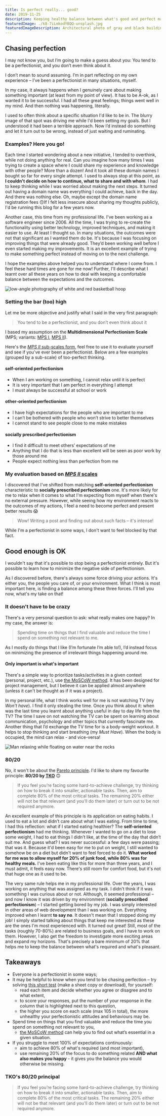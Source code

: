 ```yaml
---
title: Is perfect really... good?
date: 2019-11-25
description: Keeping healthy balance between what's good and perfect makes many things easier. Many, but not everything — and that's great!
featuredImage: ./k8-7iLmkodYBQQ-unsplash.jpg
featuredImageDescription: Architectural photo of gray and black building
---
```


## Chasing perfection
I may not know you, but I’m going to make a guess about you: You tend to be a perfectionist, and you don’t even think about it.

I don’t mean to sound assuming. I’m in part reflecting on my own experience – I’ve been a perfectionist in many situations, myself.

In my case, it always happens when I genuinely care about making something important (at least from my point of view). It has to be A-ok, as I wanted it to be successful. I had all these great feelings; things went well in my mind. And then nothing was happening, literally.

I used to often think about a specific situation I'd like to be in. The blurry image of that spot was driving me while I'd been setting my goals. But I understood it had been a terrible approach. Now I’d instead do something and let it turn out to be wrong, instead of just waiting and ruminating.

### Examples? Here you go!
Each time I started wondering about a new initiative, I tended to overthink, while not doing anything for real. Can you imagine how many times I was trying to create a space where I could share my experience and knowledge with other people? More than a dozen! And it took all these domain names I bought so far for every single attempt. I used to always stop at this point, as **I couldn't decide on how to continue, what to share and with whom**. I had to keep thinking while I was worried about making the next steps. It turned out having a domain name was everything I could achieve, back in the day. And there was nothing else. Oh, maybe except the domain name registration fees 🙃If I felt less insecure about sharing my thoughts publicly, I'd be running this blog for a few years now.

Another case, this time from my professional life. I've been working as a software engineer since 2006. All the time, I was trying to re-create the functionality using better technology, improved techniques, and making it easier to use. At least I thought so. In many situations, the outcomes were not that significant as I wanted them do be. It's because I was focusing on improving things that were already good. They’d been working well before I even started making my improvements. It is an excellent example of trying to make something perfect instead of moving on to the next challenge.

I hope the examples above helped you to understand where I come from. I feel these hard times are gone for me now! Further, I'll describe what I learnt over all these years on how to deal with keeping a comfortable balance between the expectations and the outcomes.

<Img src="./ian-dooley-iw0azE27IOo-unsplash.jpg" alt="low-angle photography of white and red basketball hoop">

### Setting the bar (too) high

Let me be more objective and justify what I said in the very first paragraph:
> You tend to be a perfectionist, and you don’t even think about it

I based my assumption on the <strong>Multidimensional Perfectionism Scale</strong> (MPS; variants: [MPS I](https://sjdm.org/dmidi/Multidimensional_Perfectionism_Scale_I.html), [MPS II](https://sjdm.org/dmidi/Multidimensional_Perfectionism_Scale_II.html)).

Here's the [_MPS II_ sub-scales form](https://docs.google.com/spreadsheets/d/1clhq6LUw9-D4xcAicPbG9q5i2CauY3nCbutBSdRCZas/edit?usp=sharing), feel free to use it to evaluate yourself and see if you've ever been a perfectionist. Below are a few examples (grouped by a sub-scale) of too-perfect thinking.

#### self-oriented perfectionism
- When I am working on something, I cannot relax until it is perfect
- It is very important that I am perfect in everything I attempt
- I must always be successful at school or work

#### other-oriented perfectionism
- I have high expectations for the people who are important to me
- I can’t be bothered with people  who won’t strive to better themselves
- I cannot stand to see people close to me make mistakes

#### socially prescribed perfectionism
- I find it difficult to meet others’ expectations of me
- Anything that I do that is less than excellent will be seen as poor work by those around me
- People expect nothing less than perfection from me

### My evaluation based on [_MPS II_ scales](https://docs.google.com/spreadsheets/d/1clhq6LUw9-D4xcAicPbG9q5i2CauY3nCbutBSdRCZas/edit?usp=sharing)
I discovered that I've shifted from matching **self-oriented perfectionism** characteristic to **socially prescribed perfectionism** one. It's more likely for me to relax when it comes to what I'm expecting from myself when there's no external pressure. However, while seeing how my environment reacts to the outcomes of my actions, I feel a need to become perfect and present better results 😱

> Wow! Writing a post and finding out about such facts – it's intense! 

While I'm a perfectionist in some ways, I don't want to feel blocked by that fact.

## Good enough is OK

I wouldn't say that it's possible to stop being a perfectionist entirely. But it's possible to learn how to minimize the negative side of perfectionism.

As I discovered before, there's always some force driving your actions. It's either you, the people you care of, or your environment. What I think is most important here, is finding a balance among these three forces. I'll tell you now, what's my take on that!

### It doesn't have to be crazy
There's a very personal question to ask: what really makes one happy? In my case, the answer is:
> Spending time on things that I find valuable and reduce the time I spend on something not relevant to me.

As I mostly do things that I like (I’m fortunate I’m able to!), I’d instead focus on minimizing the presence of irrelevant things happening around me.

#### Only important is what's important

There's a simple way to prioritize tasks/activities in a given context (personal, project, etc.), use [the MoSCoW method](https://en.wikipedia.org/wiki/MoSCoW_method). It has been designed for project management, but I believe it can be applied almost anywhere (unless it can't be thought as if it was a project).

In my personal life, what I think works well for me is not watching TV (my _Won't have_). I find it only stealing the time. Once you think about it: when was the last time you learnt about anything useful in day to day life from the TV? The time I save on not watching the TV can be spent on learning about communication, psychology and other topics that currently fascinate me. Another thing that I’d exchange the TV time for is a body-weight workout. It helps to stop thinking and start breathing (my _Must Have_). When the body is occupied, the mind can relax - and vice-versa!

<Img src="./stefan-stefancik-jyeSAci8bTw-unsplash.jpg" alt="Man relaxing while floating on water near the rocks">

### 80/20
No, it won't be about the [Pareto principle](https://en.wikipedia.org/wiki/Pareto_principle). I'd like to share my favourite principle: **80/20 by [TKO](https://twitter.com/tomasz_kopacki)** 🙃

> If you feel you’re facing some hard-to-achieve challenge, try thinking on how to break it into smaller, actionable tasks. Then, aim to complete 80% of the most critical tasks. The remaining 20% either will not be that relevant (and you’ll do them later) or turn out to be not required anymore.

An excellent example of this principle is its application on eating habits. I used to eat a lot and didn’t care about what I was eating. From time to time, I had this reflection: what if I started eating healthier? The **self-oriented perfectionism** had me thinking. Whenever I wanted to go on a diet to lose some weight, I had to eat things I didn’t like, at the time of the day that didn’t suit me. And guess what? I was never successful: a few days were passing; that was it. Because it'd been easy for me to put on weight, I still wanted to somehow be on a diet but didn't want to feel forced to do it. **What worked for me was to allow myself for 20% of junk food, while 80% was for healthy meals.** I've been eating like this for more than three years, and I must admit, it feels easy now. There's still room for comfort food, but it's not that huge one as it used to be.

The very same rule helps me in my professional life. Over the years, I was working on anything that was assigned as my task. I didn't think if it was something I was curious about or not. Although, it seemed professional – and now I know it was driven by my environment (**socially prescribed perfectionism**) – I started getting bored by my job. I was simply interested in other areas of web development than I was working on. Everything improved when I learnt **to say no**. It doesn't mean that I stopped doing my job! I simply started talking about things that keep me interested as these are the ones I'm most experienced with. It turned out great! Still, most of the tasks (roughly 70-80%) are related to business goals, and I have to work on them. However, I also get the freedom to investigate more exciting areas and expand my horizons. That's precisely a bare minimum of 20% that helps me to keep the balance between what's required and what's pleasant.

<h2 id="takeaways">Takeaways</h2>

- Everyone is a perfectionist in some ways;
- It may be helpful to know when you tend to be chasing perfection – try solving [this short test](https://docs.google.com/spreadsheets/d/1clhq6LUw9-D4xcAicPbG9q5i2CauY3nCbutBSdRCZas/edit?usp=sharing) (make a sheet copy or download), for yourself:
  - read each item and decide whether you agree or disagree and to what extent,
  - to score your responses, put the number of your response in the column that is highlighted next to this question,
  - the higher you score on each scale (max 105 in total), the more unhealthy your perfectionistic attitudes and behaviours may be.
- Spend time on things that you find valuable and reduce the time you spend on something not relevant to you,
  - [the MoSCoW method](https://en.wikipedia.org/wiki/MoSCoW_method) can help you to find out what’s essential in a given situation.
- If you struggle to meet 100% of expectations continuously:
  - aim to achieve 80% of what's required (and most important),
  - use remaining 20% of the focus to do something related **AND what also makes you happy** - it gives you the balance you would otherwise be missing.

### TKO's 80/20 principal 
> If you feel you’re facing some hard-to-achieve challenge, try thinking on how to break it into smaller, actionable tasks. Then, aim to complete 80% of the most critical tasks. The remaining 20% either will not be that relevant (and you’ll do them later) or turn out to be not required anymore.

